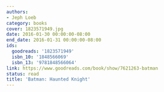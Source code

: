```yaml
---
authors:
- Jeph Loeb
category: books
cover: 1823571949.jpg
date: 2016-01-30 00:00:00-08:00
end_date: 2016-01-31 00:00:00-08:00
ids:
  goodreads: '1823571949'
  isbn_10: '1848566069'
  isbn_13: '9781848566064'
link: https://www.goodreads.com/book/show/7621263-batman
status: read
title: 'Batman: Haunted Knight'
---
```

